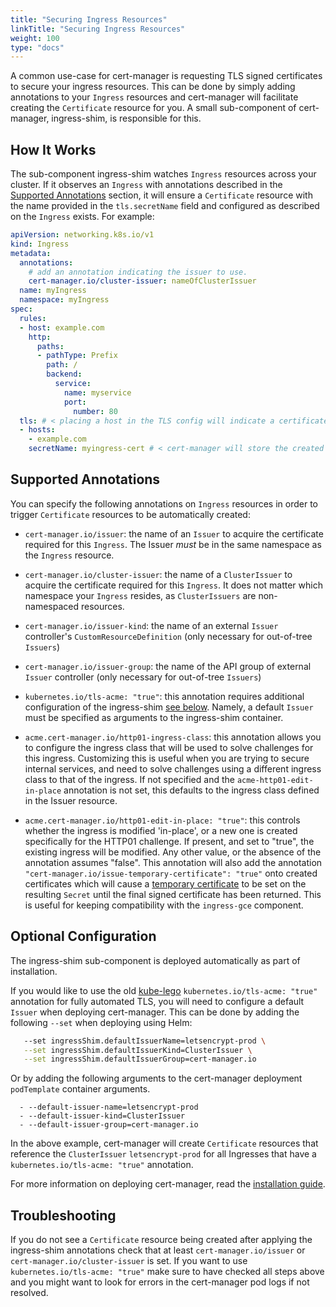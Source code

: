```yaml
---
title: "Securing Ingress Resources"
linkTitle: "Securing Ingress Resources"
weight: 100
type: "docs"
---
```


A common use-case for cert-manager is requesting TLS signed certificates to
secure your ingress resources. This can be done by simply adding annotations to
your `Ingress` resources and cert-manager will facilitate creating the
`Certificate` resource for you. A small sub-component of cert-manager,
ingress-shim, is responsible for this.

## How It Works

The sub-component ingress-shim watches `Ingress` resources across your cluster.
If it observes an `Ingress` with annotations described in the [Supported
Annotations](#supported-annotations) section, it will ensure a `Certificate`
resource with the name provided in the `tls.secretName` field and configured as
described on the `Ingress` exists. For example:

```yaml
apiVersion: networking.k8s.io/v1
kind: Ingress
metadata:
  annotations:
    # add an annotation indicating the issuer to use.
    cert-manager.io/cluster-issuer: nameOfClusterIssuer
  name: myIngress
  namespace: myIngress
spec:
  rules:
  - host: example.com
    http:
      paths:
      - pathType: Prefix
        path: /
        backend:
          service:
            name: myservice
            port: 
              number: 80
  tls: # < placing a host in the TLS config will indicate a certificate should be created
  - hosts:
    - example.com
    secretName: myingress-cert # < cert-manager will store the created certificate in this secret.
```

## Supported Annotations

You can specify the following annotations on `Ingress` resources in order to
trigger `Certificate` resources to be automatically created:

- `cert-manager.io/issuer`:  the name of an `Issuer` to acquire the certificate
  required for this `Ingress`. The Issuer *must* be in the same namespace as the
`Ingress` resource.

- `cert-manager.io/cluster-issuer`: the name of a `ClusterIssuer` to acquire the
  certificate required for this `Ingress`. It does not matter which namespace
  your `Ingress` resides, as `ClusterIssuers` are non-namespaced resources.

- `cert-manager.io/issuer-kind`: the name of an external `Issuer`
  controller's `CustomResourceDefinition` (only necessary for out-of-tree `Issuers`)

- `cert-manager.io/issuer-group`: the name of the API group of external
  `Issuer` controller (only necessary for out-of-tree `Issuers`)

- `kubernetes.io/tls-acme: "true"`: this annotation requires additional
  configuration of the ingress-shim [see below](./#optional-configuration).
  Namely, a default `Issuer` must be specified as arguments to the
  ingress-shim container.

- `acme.cert-manager.io/http01-ingress-class`: this annotation allows you to
  configure the ingress class that will be used to solve challenges for this
  ingress. Customizing this is useful when you are trying to secure internal
  services, and need to solve challenges using a different ingress class to that
  of the ingress. If not specified and the `acme-http01-edit-in-place` annotation
  is not set, this defaults to the ingress class defined in the Issuer resource.

- `acme.cert-manager.io/http01-edit-in-place: "true"`: this controls whether the
  ingress is modified 'in-place', or a new one is created specifically for the
  HTTP01 challenge. If present, and set to "true", the existing ingress will be
  modified. Any other value, or the absence of the annotation assumes "false".
  This annotation will also add the annotation
  `"cert-manager.io/issue-temporary-certificate": "true"` onto created
  certificates which will cause a [temporary certificate](../certificate/#temporary-certificates-whilst-issuing)
  to be set on the resulting `Secret` until the final signed certificate has been
  returned.  This is useful for keeping compatibility with the `ingress-gce`
  component.

## Optional Configuration

The ingress-shim sub-component is deployed automatically as part of
installation.

If you would like to use the old
[kube-lego](https://github.com/jetstack/kube-lego) `kubernetes.io/tls-acme:
"true"` annotation for fully automated TLS, you will need to configure a default
`Issuer` when deploying cert-manager. This can be done by adding the following
`--set` when deploying using Helm:

```bash
   --set ingressShim.defaultIssuerName=letsencrypt-prod \
   --set ingressShim.defaultIssuerKind=ClusterIssuer \
   --set ingressShim.defaultIssuerGroup=cert-manager.io
```

Or by adding the following arguments to the cert-manager deployment
`podTemplate` container arguments.

```
  - --default-issuer-name=letsencrypt-prod
  - --default-issuer-kind=ClusterIssuer
  - --default-issuer-group=cert-manager.io
```

In the above example, cert-manager will create `Certificate` resources that
reference the `ClusterIssuer` `letsencrypt-prod` for all Ingresses that have a
`kubernetes.io/tls-acme: "true"` annotation.

For more information on deploying cert-manager, read the [installation
guide](../../installation/).

## Troubleshooting

If you do not see a `Certificate` resource being created after applying the ingress-shim annotations check that at least `cert-manager.io/issuer` or `cert-manager.io/cluster-issuer` is set. If you want to use `kubernetes.io/tls-acme: "true"` make sure to have checked all steps above and you might want to look for errors in the cert-manager pod logs if not resolved.

